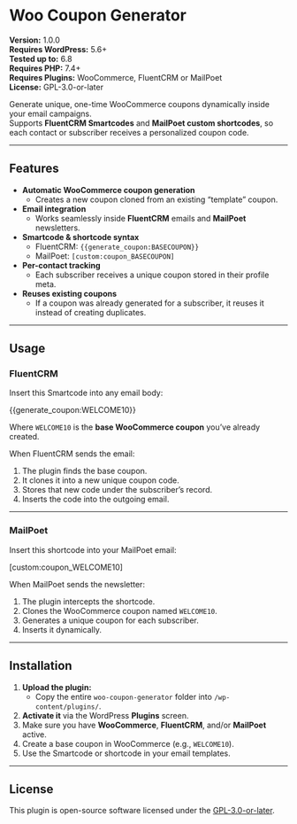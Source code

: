# Woo Coupon Generator

**Version:** 1.0.0  
**Requires WordPress:** 5.6+  
**Tested up to:** 6.8  
**Requires PHP:** 7.4+  
**Requires Plugins:** WooCommerce, FluentCRM or MailPoet  
**License:** GPL-3.0-or-later  

Generate unique, one-time WooCommerce coupons dynamically inside your email campaigns.  
Supports **FluentCRM Smartcodes** and **MailPoet custom shortcodes**, so each contact or subscriber receives a personalized coupon code.

---

## Features

- **Automatic WooCommerce coupon generation**
  - Creates a new coupon cloned from an existing “template” coupon.
- **Email integration**
  - Works seamlessly inside **FluentCRM** emails and **MailPoet** newsletters.
- **Smartcode & shortcode syntax**
  - FluentCRM: `{{generate_coupon:BASECOUPON}}`
  - MailPoet: `[custom:coupon_BASECOUPON]`
- **Per-contact tracking**
  - Each subscriber receives a unique coupon stored in their profile meta.
- **Reuses existing coupons**
  - If a coupon was already generated for a subscriber, it reuses it instead of creating duplicates.

---

## Usage

### FluentCRM

Insert this Smartcode into any email body:

{{generate_coupon:WELCOME10}}


Where `WELCOME10` is the **base WooCommerce coupon** you’ve already created.

When FluentCRM sends the email:
1. The plugin finds the base coupon.
2. It clones it into a new unique coupon code.
3. Stores that new code under the subscriber’s record.
4. Inserts the code into the outgoing email.

---

### MailPoet

Insert this shortcode into your MailPoet email:

[custom:coupon_WELCOME10]


When MailPoet sends the newsletter:
1. The plugin intercepts the shortcode.
2. Clones the WooCommerce coupon named `WELCOME10`.
3. Generates a unique coupon for each subscriber.
4. Inserts it dynamically.

---

## Installation

1. **Upload the plugin:**
   - Copy the entire `woo-coupon-generator` folder into `/wp-content/plugins/`.
2. **Activate it** via the WordPress **Plugins** screen.
3. Make sure you have **WooCommerce**, **FluentCRM**, and/or **MailPoet** active.
4. Create a base coupon in WooCommerce (e.g., `WELCOME10`).
5. Use the Smartcode or shortcode in your email templates.

---

## License

This plugin is open-source software licensed under the [GPL-3.0-or-later](https://www.gnu.org/licenses/gpl-3.0.html).
